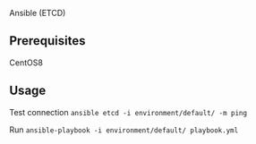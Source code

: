 Ansible (ETCD)

Prerequisites 
---
CentOS8


Usage
---

Test connection  ```ansible etcd -i environment/default/ -m ping```

Run ```ansible-playbook -i environment/default/ playbook.yml```
